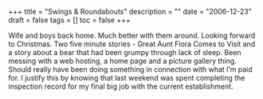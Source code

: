 +++
title = "Swings & Roundabouts"
description = ""
date = "2006-12-23"
draft = false
tags = []
toc = false
+++

Wife and boys back home. Much better with them around. Looking forward to Christmas. Two five minute stories - Great Aunt Flora Comes to Visit and a story about a bear that had been grumpy through lack of sleep. Been messing with a web hosting, a home page and a picture gallery thing. Should really have been doing something in connection with what I’m paid for. I justify this by knowing that last weekend was spent completing the inspection record for my final big job with the current establishment.